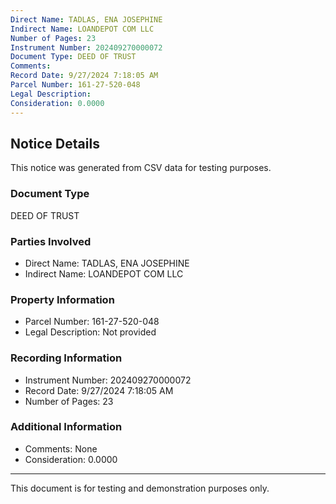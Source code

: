 ```yaml
---
Direct Name: TADLAS, ENA JOSEPHINE
Indirect Name: LOANDEPOT COM LLC
Number of Pages: 23
Instrument Number: 202409270000072
Document Type: DEED OF TRUST
Comments: 
Record Date: 9/27/2024 7:18:05 AM
Parcel Number: 161-27-520-048
Legal Description: 
Consideration: 0.0000
---
```


## Notice Details

This notice was generated from CSV data for testing purposes.

### Document Type
DEED OF TRUST

### Parties Involved
- Direct Name: TADLAS, ENA JOSEPHINE
- Indirect Name: LOANDEPOT COM LLC

### Property Information
- Parcel Number: 161-27-520-048
- Legal Description: Not provided

### Recording Information
- Instrument Number: 202409270000072
- Record Date: 9/27/2024 7:18:05 AM
- Number of Pages: 23

### Additional Information
- Comments: None
- Consideration: 0.0000

---

This document is for testing and demonstration purposes only.
